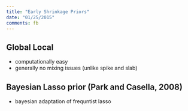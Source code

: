 ```yaml
---
title: "Early Shrinkage Priors"
date: "01/25/2015"
comments: fb
---
```


## Global Local

- computationally easy
- generally no mixing issues (unlike spike and slab)

## Bayesian Lasso prior (Park and Casella, 2008)

- bayesian adaptation of frequntist lasso

